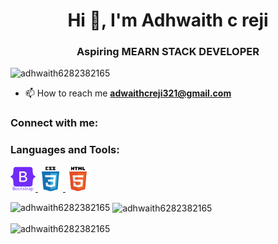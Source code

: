 <h1 align="center">Hi 👋, I'm Adhwaith c reji</h1>
<h3 align="center">Aspiring MEARN STACK DEVELOPER</h3>

<p align="left"> <img src="https://komarev.com/ghpvc/?username=adhwaith6282382165&label=Profile%20views&color=0e75b6&style=flat" alt="adhwaith6282382165" /> </p>

- 📫 How to reach me **adwaithcreji321@gmail.com**

<h3 align="left">Connect with me:</h3>
<p align="left">
</p>

<h3 align="left">Languages and Tools:</h3>
<p align="left"> <a href="https://getbootstrap.com" target="_blank" rel="noreferrer"> <img src="https://raw.githubusercontent.com/devicons/devicon/master/icons/bootstrap/bootstrap-plain-wordmark.svg" alt="bootstrap" width="40" height="40"/> </a> <a href="https://www.w3schools.com/css/" target="_blank" rel="noreferrer"> <img src="https://raw.githubusercontent.com/devicons/devicon/master/icons/css3/css3-original-wordmark.svg" alt="css3" width="40" height="40"/> </a> <a href="https://www.w3.org/html/" target="_blank" rel="noreferrer"> <img src="https://raw.githubusercontent.com/devicons/devicon/master/icons/html5/html5-original-wordmark.svg" alt="html5" width="40" height="40"/> </a> </p>

<p><img align="left" src="https://github-readme-stats.vercel.app/api/top-langs?username=adhwaith6282382165&show_icons=true&locale=en&layout=compact" alt="adhwaith6282382165" /></p>

<p>&nbsp;<img align="center" src="https://github-readme-stats.vercel.app/api?username=adhwaith6282382165&show_icons=true&locale=en" alt="adhwaith6282382165" /></p>

<p><img align="center" src="https://github-readme-streak-stats.herokuapp.com/?user=adhwaith6282382165&" alt="adhwaith6282382165" /></p>
